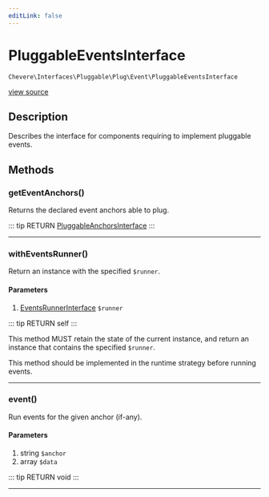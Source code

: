 ```yaml
---
editLink: false
---
```


# PluggableEventsInterface

`Chevere\Interfaces\Pluggable\Plug\Event\PluggableEventsInterface`

[view source](https://github.com/chevere/chevere/blob/master/Pluggable/Plug/Event/PluggableEventsInterface.php)

## Description

Describes the interface for components requiring to implement pluggable events.

## Methods

### getEventAnchors()

Returns the declared event anchors able to plug.

::: tip RETURN
[PluggableAnchorsInterface](../../PluggableAnchorsInterface.md)
:::

---

### withEventsRunner()

Return an instance with the specified `$runner`.

#### Parameters

1. [EventsRunnerInterface](./EventsRunnerInterface.md) `$runner`

::: tip RETURN
self
:::

This method MUST retain the state of the current instance, and return
an instance that contains the specified `$runner`.

This method should be implemented in the runtime strategy before running events.

---

### event()

Run events for the given anchor (if-any).

#### Parameters

1. string `$anchor`
2. array `$data`

::: tip RETURN
void
:::

---
